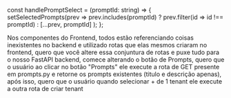   const handlePromptSelect = (promptId: string) => {
    setSelectedPrompts(prev => 
      prev.includes(promptId)
        ? prev.filter(id => id !== promptId)
        : [...prev, promptId]
    );
  };

Nos componentes do Frontend, todos estão referenciando coisas inexistentes no backend e utilizado rotas que elas mesmos criaram no frontend, quero que você altere essa conjuntura de rotas e puxe tudo para o nosso FastAPI backend, comece alterando o botão de Prompts, quero que o usuário ao clicar no botão "Prompts" ele execute a rota de GET presente em prompts.py e retorne os prompts existentes (titulo e descrição apenas), após isso, quero que o usuário quando selecionar + de 1 tenant ele execute a outra rota de criar tenant
